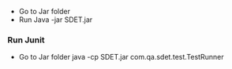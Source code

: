 - Go to Jar folder
- Run Java -jar SDET.jar


###  Run Junit
- Go to Jar folder
java -cp SDET.jar  com.qa.sdet.test.TestRunner



